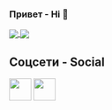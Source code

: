 ### Привет - Hi 👋

<a href="https://github.com/K-Faktor">
  <img align="center" src="https://github-readme-stats.vercel.app/api?username=K-Faktor&show_icons=true&include_all_commits=true&line_height=33&count_private=true&theme=outrun" />
  <img align="center" src="https://github-readme-stats.vercel.app/api/top-langs/?username=K-Faktor&langs_count=4&line_height=345&theme=outrun" />
</a>

##  Соцсети - Social

<a href="http://discord.gg/Kgrzrzw"><img height="40" width="40" src="https://www.vectorlogo.zone/logos/discordapp/discordapp-tile.svg"></a>
<a href="https://t.me/za30cod"><img height="40" width="40" src="https://www.vectorlogo.zone/logos/telegram/telegram-tile.svg"></a>
